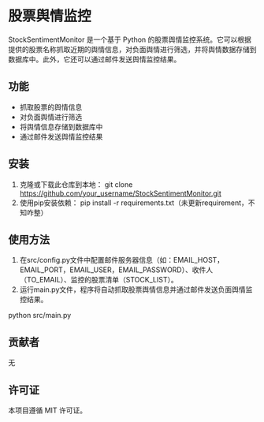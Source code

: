 ﻿# 股票舆情监控

StockSentimentMonitor 是一个基于 Python 的股票舆情监控系统。它可以根据提供的股票名称抓取近期的舆情信息，对负面舆情进行筛选，并将舆情数据存储到数据库中。此外，它还可以通过邮件发送舆情监控结果。

## 功能

- 抓取股票的舆情信息
- 对负面舆情进行筛选
- 将舆情信息存储到数据库中
- 通过邮件发送舆情监控结果

## 安装

1. 克隆或下载此仓库到本地：
git clone https://github.com/your_username/StockSentimentMonitor.git
2. 使用pip安装依赖：
pip install -r requirements.txt（未更新requirement，不知咋整）

## 使用方法

1. 在src/config.py文件中配置邮件服务器信息（如：EMAIL_HOST，EMAIL_PORT，EMAIL_USER，EMAIL_PASSWORD）、收件人（TO_EMAIL）、监控的股票清单（STOCK_LIST）。
2. 运行main.py文件，程序将自动抓取股票舆情信息并通过邮件发送负面舆情监控结果。

python src/main.py

## 贡献者
无

## 许可证
本项目遵循 MIT 许可证。
